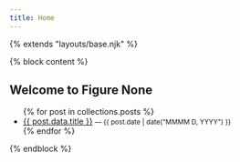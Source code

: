 ```yaml
---
title: Home
---
```

{% extends "layouts/base.njk" %}

{% block content %}
  <h2>Welcome to Figure None</h2>
  <ul>
    {% for post in collections.posts %}
      <li>
        <a href="{{ post.url }}">{{ post.data.title }}</a>
        <small>— {{ post.date | date("MMMM D, YYYY") }}</small>
      </li>
    {% endfor %}
  </ul>
{% endblock %}